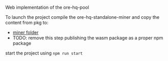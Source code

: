Web implementation of the ore-hq-pool

To launch the project compile the ore-hq-standalone-miner and copy the content from pkg to:

- [miner folder](projects/miner/src)
- TODO: remove  this step publishing the wasm package as a proper npm package

start the project using `npm run start`
